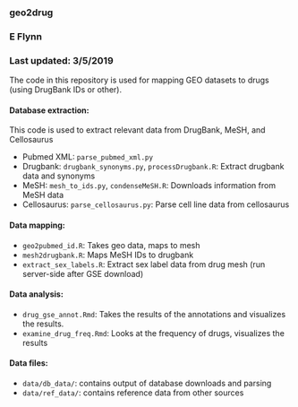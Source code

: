 
### geo2drug
### E Flynn
### Last updated: 3/5/2019

The code in this repository is used for mapping GEO datasets to drugs (using DrugBank IDs or other).

#### Database extraction:
This code is used to extract relevant data from DrugBank, MeSH, and Cellosaurus
* Pubmed XML: `parse_pubmed_xml.py`
* Drugbank: `drugbank_synonyms.py`, `processDrugbank.R`: Extract drugbank data and synonyms
* MeSH: `mesh_to_ids.py`, `condenseMeSH.R`: Downloads information from MeSH data
* Cellosaurus: `parse_cellosaurus.py`: Parse cell line data from cellosaurus

#### Data mapping:
* `geo2pubmed_id.R`: Takes geo data, maps to mesh
* `mesh2drugbank.R`: Maps MeSH IDs to drugbank
* `extract_sex_labels.R`: Extract sex label data from drug mesh (run server-side after GSE download)

#### Data analysis:
* `drug_gse_annot.Rmd`: Takes the results of the annotations and visualizes the results.
* `examine_drug_freq.Rmd`: Looks at the frequency of drugs, visualizes the results

#### Data files:
 * `data/db_data/`: contains output of database downloads and parsing
 * `data/ref_data/`: contains reference data from other sources
 